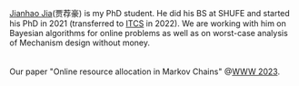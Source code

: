 <a href="https://jianhao-jia.github.io/">Jianhao Jia</a>(贾荐豪) is my PhD student. He did his BS at SHUFE and started his PhD in 2021 (transferred to <a href="https://itcs.sufe.edu.cn/main.htm">ITCS</a> in 2022). We are working with him on Bayesian algorithms for online problems as well as on worst-case analysis of Mechanism design without money.
<br>
<br>
<br>
Our paper "Online resource allocation in Markov Chains" @<a href="https://archives.iw3c2.org/www2023/">WWW 2023</a>.
